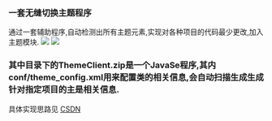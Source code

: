 ### 一套无缝切换主题程序
通过一套辅助程序,自动检测出所有主题元素,实现对各种项目的代码最少更改,加入主题模块.
![](https://github.com/momodae/Theme/blob/master/shotscreen/light.png)
![](https://github.com/momodae/Theme/blob/master/shotscreen/night.png)

### 其中目录下的ThemeClient.zip是一个JavaSe程序,其内conf/theme_config.xml用来配置类的相关信息,会自动扫描生成生成针对指定项目的主是相关信息.<br>
具体实现思路见 [CSDN](http://blog.csdn.net/csmco/article/details/49202943)

